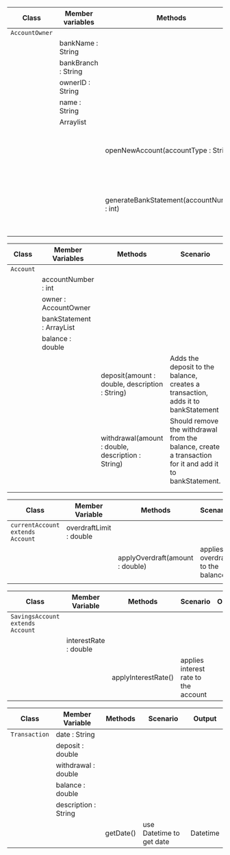 
| Class          | Member variables    | Methods                                    | Scenario                                                                    | Output                            |
|----------------|---------------------|--------------------------------------------|-----------------------------------------------------------------------------|-----------------------------------|
| `AccountOwner` |                     |                                            |                                                                             |                                   |
|                | bankName : String   |                                            |                                                                             |                                   |
|                | bankBranch : String |                                            |                                                                             |                                   |
|                | ownerID : String    |                                            |                                                                             |                                   |
|                | name : String       |                                            |                                                                             |                                   |
|                | Arraylist<Account>  |                                            |                                                                             |                                   | 
|                |                     | openNewAccount(accountType : String)       | Should create a new account and add it to Arraylist account                 | "New account successfully opened" |
|                |                     | generateBankStatement(accountNumber : int) | Takes the accountable and then retrieves the bankStatement for that account |                                   |


| Class     | Member Variables                       | Methods                                           | Scenario                                                                                                | Output                         |
|-----------|----------------------------------------|---------------------------------------------------|---------------------------------------------------------------------------------------------------------|--------------------------------|
| `Account` |                                        |                                                   |                                                                                                         |                                |
|           | accountNumber : int                    |                                                   |                                                                                                         |                                |
|           | owner : AccountOwner                   |                                                   |                                                                                                         |                                |
|           | bankStatement : ArrayList<Transaction> |                                                   |                                                                                                         |                                |
|           | balance : double                       |                                                   |                                                                                                         |                                |
|           |                                        | deposit(amount : double, description : String)    | Adds the deposit to the balance, creates a transaction, adds it to bankStatement                        | updated balance, bankStatement |
|           |                                        | withdrawal(amount : double, description : String) | Should remove the withdrawal from the balance, create a transaction for it and add it to bankStatement. | updated balance, bankStatement |
|           |                                        |                                                   |                                                                                                         |                                |
|           |                                        |                                                   |                                                                                                         |                                |

| Class                            | Member Variable         | Methods                         | Scenario                           | Output |
|----------------------------------|-------------------------|---------------------------------|------------------------------------|--------|
| `currentAccount extends Account` | overdraftLimit : double |                                 |                                    |        |
|                                  |                         | applyOverdraft(amount : double) | applies  overdraft to the balance. |        |
|                                  |                         |                                 |                                    |        |

| Class                            | Member Variable       | Methods             | Scenario                             | Output |
|----------------------------------|-----------------------|---------------------|--------------------------------------|--------|
| `SavingsAccount extends Account` |                       |                     |                                      |        |
|                                  | interestRate : double |                     |                                      |        |
|                                  |                       | applyInterestRate() | applies interest rate to the account |        |
    
| Class         | Member Variable      | Methods   | Scenario                 | Output   |
|---------------|----------------------|-----------|--------------------------|----------|
| `Transaction` | date : String        |           |                          |          |
|               | deposit : double     |           |                          |          |
|               | withdrawal : double  |           |                          |          |
|               | balance : double     |           |                          |          | 
|               | description : String |           |                          |          |
|               |                      | getDate() | use Datetime to get date | Datetime |        
